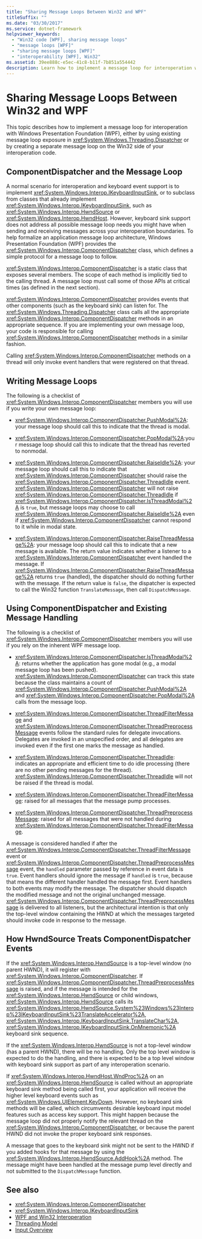 ```yaml
---
title: "Sharing Message Loops Between Win32 and WPF"
titleSuffix: ""
ms.date: "03/30/2017"
ms.service: dotnet-framework
helpviewer_keywords:
  - "Win32 code [WPF], sharing message loops"
  - "message loops [WPF]"
  - "sharing message loops [WPF]"
  - "interoperability [WPF], Win32"
ms.assetid: 39ee888c-e5ec-41c8-b11f-7b851a554442
description: Learn how to implement a message loop for interoperation with WPF, either by using existing message loop exposure or by creating a separate message loop.
---
```

# Sharing Message Loops Between Win32 and WPF

This topic describes how to implement a message loop for interoperation with Windows Presentation Foundation (WPF), either by using existing message loop exposure in <xref:System.Windows.Threading.Dispatcher> or by creating a separate message loop on the Win32 side of your interoperation code.

## ComponentDispatcher and the Message Loop

A normal scenario for interoperation and keyboard event support is to implement <xref:System.Windows.Interop.IKeyboardInputSink>, or to subclass from classes that already implement <xref:System.Windows.Interop.IKeyboardInputSink>, such as <xref:System.Windows.Interop.HwndSource> or <xref:System.Windows.Interop.HwndHost>. However, keyboard sink support does not address all possible message loop needs you might have when sending and receiving messages across your interoperation boundaries. To help formalize an application message loop architecture, Windows Presentation Foundation (WPF) provides the <xref:System.Windows.Interop.ComponentDispatcher> class, which defines a simple protocol for a message loop to follow.

<xref:System.Windows.Interop.ComponentDispatcher> is a static class that exposes several members. The scope of each method is implicitly tied to the calling thread. A message loop must call some of those APIs at critical times (as defined in the next section).

<xref:System.Windows.Interop.ComponentDispatcher> provides events that other components (such as the keyboard sink) can listen for. The <xref:System.Windows.Threading.Dispatcher> class calls all the appropriate <xref:System.Windows.Interop.ComponentDispatcher> methods in an appropriate sequence. If you are implementing your own message loop, your code is responsible for calling <xref:System.Windows.Interop.ComponentDispatcher> methods in a similar fashion.

Calling <xref:System.Windows.Interop.ComponentDispatcher> methods on a thread will only invoke event handlers that were registered on that thread.

## Writing Message Loops

The following is a checklist of <xref:System.Windows.Interop.ComponentDispatcher> members you will use if you write your own message loop:

- <xref:System.Windows.Interop.ComponentDispatcher.PushModal%2A>: your message loop should call this to indicate that the thread is modal.

- <xref:System.Windows.Interop.ComponentDispatcher.PopModal%2A>:your message loop should call this to indicate that the thread has reverted to nonmodal.

- <xref:System.Windows.Interop.ComponentDispatcher.RaiseIdle%2A>: your message loop should call this to indicate that <xref:System.Windows.Interop.ComponentDispatcher> should raise the <xref:System.Windows.Interop.ComponentDispatcher.ThreadIdle> event. <xref:System.Windows.Interop.ComponentDispatcher> will not raise <xref:System.Windows.Interop.ComponentDispatcher.ThreadIdle> if <xref:System.Windows.Interop.ComponentDispatcher.IsThreadModal%2A> is `true`, but message loops may choose to call <xref:System.Windows.Interop.ComponentDispatcher.RaiseIdle%2A> even if <xref:System.Windows.Interop.ComponentDispatcher> cannot respond to it while in modal state.

- <xref:System.Windows.Interop.ComponentDispatcher.RaiseThreadMessage%2A>: your message loop should call this to indicate that a new message is available. The return value indicates whether a listener to a <xref:System.Windows.Interop.ComponentDispatcher> event handled the message. If <xref:System.Windows.Interop.ComponentDispatcher.RaiseThreadMessage%2A> returns `true` (handled), the dispatcher should do nothing further with the message. If the return value is `false`, the dispatcher is expected to call the Win32 function `TranslateMessage`, then call `DispatchMessage`.

## Using ComponentDispatcher and Existing Message Handling

The following is a checklist of <xref:System.Windows.Interop.ComponentDispatcher> members you will use if you rely on the inherent WPF message loop.

- <xref:System.Windows.Interop.ComponentDispatcher.IsThreadModal%2A>: returns whether the application has gone modal (e.g., a modal message loop has been pushed). <xref:System.Windows.Interop.ComponentDispatcher> can track this state because the class maintains a count of <xref:System.Windows.Interop.ComponentDispatcher.PushModal%2A> and <xref:System.Windows.Interop.ComponentDispatcher.PopModal%2A> calls from the message loop.

- <xref:System.Windows.Interop.ComponentDispatcher.ThreadFilterMessage> and <xref:System.Windows.Interop.ComponentDispatcher.ThreadPreprocessMessage> events follow the standard rules for delegate invocations. Delegates are invoked in an unspecified order, and all delegates are invoked even if the first one marks the message as handled.

- <xref:System.Windows.Interop.ComponentDispatcher.ThreadIdle>: indicates an appropriate and efficient time to do idle processing (there are no other pending messages for the thread). <xref:System.Windows.Interop.ComponentDispatcher.ThreadIdle> will not be raised if the thread is modal.

- <xref:System.Windows.Interop.ComponentDispatcher.ThreadFilterMessage>: raised for all messages that the message pump processes.

- <xref:System.Windows.Interop.ComponentDispatcher.ThreadPreprocessMessage>: raised for all messages that were not handled during <xref:System.Windows.Interop.ComponentDispatcher.ThreadFilterMessage>.

A message is considered handled if after the <xref:System.Windows.Interop.ComponentDispatcher.ThreadFilterMessage> event or <xref:System.Windows.Interop.ComponentDispatcher.ThreadPreprocessMessage> event, the `handled` parameter passed by reference in event data is `true`. Event handlers should ignore the message if `handled` is `true`, because that means the different handler handled the message first. Event handlers to both events may modify the message. The dispatcher should dispatch the modified message and not the original unchanged message. <xref:System.Windows.Interop.ComponentDispatcher.ThreadPreprocessMessage> is delivered to all listeners, but the architectural intention is that only the top-level window containing the HWND at which the messages targeted should invoke code in response to the message.

## How HwndSource Treats ComponentDispatcher Events

If the <xref:System.Windows.Interop.HwndSource> is a top-level window (no parent HWND), it will register with <xref:System.Windows.Interop.ComponentDispatcher>. If <xref:System.Windows.Interop.ComponentDispatcher.ThreadPreprocessMessage> is raised, and if the message is intended for the <xref:System.Windows.Interop.HwndSource> or child windows, <xref:System.Windows.Interop.HwndSource> calls its <xref:System.Windows.Interop.HwndSource.System%23Windows%23Interop%23IKeyboardInputSink%23TranslateAccelerator%2A>, <xref:System.Windows.Interop.IKeyboardInputSink.TranslateChar%2A>, <xref:System.Windows.Interop.IKeyboardInputSink.OnMnemonic%2A> keyboard sink sequence.

If the <xref:System.Windows.Interop.HwndSource> is not a top-level window (has a parent HWND), there will be no handling. Only the top level window is expected to do the handling, and there is expected to be a top level window with keyboard sink support as part of any interoperation scenario.

If <xref:System.Windows.Interop.HwndHost.WndProc%2A> on an <xref:System.Windows.Interop.HwndSource> is called without an appropriate keyboard sink method being called first, your application will receive the higher level keyboard events such as <xref:System.Windows.UIElement.KeyDown>. However, no keyboard sink methods will be called, which circumvents desirable keyboard input model features such as access key support. This might happen because the message loop did not properly notify the relevant thread on the <xref:System.Windows.Interop.ComponentDispatcher>, or because the parent HWND did not invoke the proper keyboard sink responses.

A message that goes to the keyboard sink might not be sent to the HWND if you added hooks for that message by using the <xref:System.Windows.Interop.HwndSource.AddHook%2A> method. The message might have been handled at the message pump level directly and not submitted to the `DispatchMessage` function.

## See also

- <xref:System.Windows.Interop.ComponentDispatcher>
- <xref:System.Windows.Interop.IKeyboardInputSink>
- [WPF and Win32 Interoperation](wpf-and-win32-interoperation.md)
- [Threading Model](threading-model.md)
- [Input Overview](input-overview.md)
